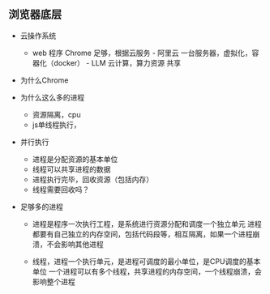 ## 浏览器底层

   - 云操作系统
     - web 程序
      Chrome 足够，根据云服务
    - 阿里云
      一台服务器，虚拟化，容器化（docker）
    - LLM 云计算，算力资源 共享

   - 为什么Chrome 

   - 为什么这么多的进程
     - 资源隔离，cpu
     - js单线程执行，
   
   - 并行执行
     - 进程是分配资源的基本单位
     - 线程可以共享进程的数据
     - 进程执行完毕，回收资源（包括内存）
     - 线程需要回收吗？

   - 足够多的进程
     - 进程是程序一次执行工程，是系统进行资源分配和调度一个独立单元
       进程都要有自己独立的内存空间，包括代码段等，相互隔离，如果一个进程崩溃，不会影响其他进程

     - 线程，进程一个执行单元，是进程可调度的最小单位，是CPU调度的基本单位
       一个进程可以有多个线程，共享进程的内存空间，一个线程崩溃，会影响整个进程